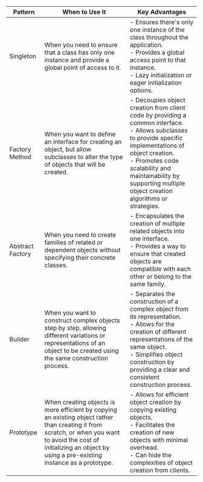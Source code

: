 | Pattern                | When to Use It                                                                                                                                                                                                                                                                                                   | Key Advantages                                                                                                                                                                                                                               |
|------------------------|------------------------------------------------------------------------------------------------------------------------------------------------------------------------------------------------------------------------------------------------------------------------------------------------------------------|---------------------------------------------------------------------------------------------------------------------------------------------------------------------------------------------------------------------------------------------|
| Singleton              | When you need to ensure that a class has only one instance and provide a global point of access to it.                                                                                                                                                                                                          | - Ensures there's only one instance of the class throughout the application. <br>- Provides a global access point to that instance.<br>- Lazy initialization or eager initialization options.                                                                                                        |
| Factory Method         | When you want to define an interface for creating an object, but allow subclasses to alter the type of objects that will be created.                                                                                                                                                                          | - Decouples object creation from client code by providing a common interface. <br>- Allows subclasses to provide specific implementations of object creation. <br>- Promotes code scalability and maintainability by supporting multiple object creation algorithms or strategies. |
| Abstract Factory       | When you need to create families of related or dependent objects without specifying their concrete classes.                                                                                                                                                                                                     | - Encapsulates the creation of multiple related objects into one interface. <br>- Provides a way to ensure that created objects are compatible with each other or belong to the same family.                                                                                                          |
| Builder                | When you want to construct complex objects step by step, allowing different variations or representations of an object to be created using the same construction process.                                                                                                                                    | - Separates the construction of a complex object from its representation. <br>- Allows for the creation of different representations of the same object. <br>- Simplifies object construction by providing a clear and consistent construction process.                                              |
| Prototype              | When creating objects is more efficient by copying an existing object rather than creating it from scratch, or when you want to avoid the cost of initializing an object by using a pre-existing instance as a prototype.                                                                                         | - Allows for efficient object creation by copying existing objects. <br>- Facilitates the creation of new objects with minimal overhead. <br>- Can hide the complexities of object creation from clients.                                                                                                   |
